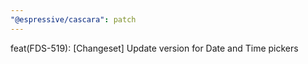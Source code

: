 ```yaml
---
"@espressive/cascara": patch
---
```


feat(FDS-519): [Changeset] Update version for Date and Time pickers
